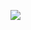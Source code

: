 ![](https://media.discordapp.net/attachments/1332172767495192639/1332524964716220496/GABRIEL_ULTRAKILL_V1_ULTARKILL.jpeg?ex=67959214&is=67944094&hm=01e5fce69d91eb16aca69accc9f16028d422bc8a13b13e293b35864b16dbeedd&=&format=webp&width=982&height=1024)
